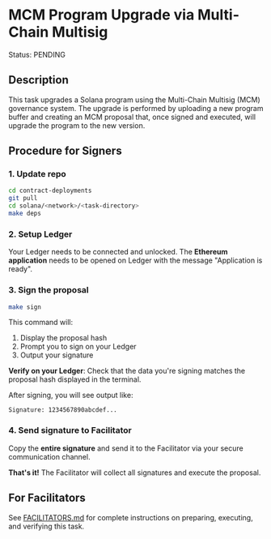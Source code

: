 # MCM Program Upgrade via Multi-Chain Multisig

Status: PENDING

## Description

This task upgrades a Solana program using the Multi-Chain Multisig (MCM) governance system. The upgrade is performed by uploading a new program buffer and creating an MCM proposal that, once signed and executed, will upgrade the program to the new version.

## Procedure for Signers

### 1. Update repo

```bash
cd contract-deployments
git pull
cd solana/<network>/<task-directory>
make deps
```

### 2. Setup Ledger

Your Ledger needs to be connected and unlocked. The **Ethereum application** needs to be opened on Ledger with the message "Application is ready".

### 3. Sign the proposal

```bash
make sign
```

This command will:
1. Display the proposal hash
2. Prompt you to sign on your Ledger
3. Output your signature

**Verify on your Ledger**: Check that the data you're signing matches the proposal hash displayed in the terminal.

After signing, you will see output like:

```
Signature: 1234567890abcdef...
```

### 4. Send signature to Facilitator

Copy the **entire signature** and send it to the Facilitator via your secure communication channel.

**That's it!** The Facilitator will collect all signatures and execute the proposal.

## For Facilitators

See [FACILITATORS.md](./FACILITATORS.md) for complete instructions on preparing, executing, and verifying this task.
